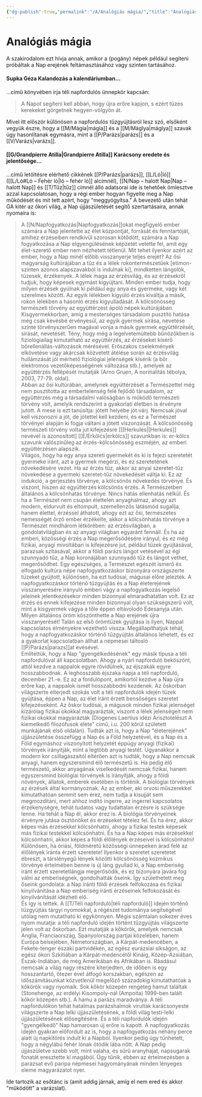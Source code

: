 ```yaml
---
{"dg-publish":true,"permalink":"/A/Analógiás mágia/","title":"Analógiás mágia","tags":["formatted🟢"],"created":"2023-10-15T02:36","updated":"2023-10-15T02:36"}
---
```



# Analógiás mágia



A szakirodalom ezt hívja annak, amikor a (pogány) népek például segíteni próbáltak a Nap erejének feltámasztásához vagy szinten tartásához.  

#### Supka Géza Kalandozás a kalendáriumban...

...című könyvében írja téli napfordulós ünnepkör kapcsán:  
> A Napot segíteni kell abban, hogy újra erőre kapjon, s ezért tüzes kerekeket görgetnek hegyen-völgyön át.  

Mivel itt először különösen a napfordulós tűzgyújtásról lesz szó, elsőként vegyük észre, hogy a [[M/Mágia\|mágia]] és a [[M/Máglya\|máglya]] szavak úgy hasonlítanak egymásra, mint a [[P/Parázs\|parázs]] és a [[V/Varázs\|varázs]].  

#### [[G/Grandpierre Atilla\|Grandpierre Atilla]] Karácsony eredete és jelentősége...

...című letöltésre elérhető cikkének [[P/Parázs\|parázs]], [[L/Ló\|ló]] ([[L/Ló#Ló – Fehér ló\|ló – fehér ló]] alcímnél), [[N/Nap – halott Nap\|Nap – halott Nap]] és [[T/Tűz\|tűz]] címnél álló adatsorai ide is tehetőek ömlesztve azzal kapcsolatosan, hogy a régi ember hogyan figyelte meg a Nap működését és mit tett azért, hogy "meggyógyítsa." A bevezető után tehát GA kitér az ókori világ, a Nap újjászületését segítő szertartásaira, annak nyomaira is:  
> A [[N/Napfogyatkozás\|Napfogyatkozás]]okat megfigyelő ember számára a Nap jelentette az élet központját, forrását és fenntartóját, amihez érzéseiben rendkívül szorosan kötődött, számára a Nap fogyatkozása a Nap elgyengülésének képzetét vetette fel, amit egy élet-szerető ember nem nézhetett tétlenül. Mit tehet ilyenkor azért az ember, hogy a Nap minél előbb visszanyerje teljes erejét? Az ősi magyarság kultúrájában a tűz és a lélek rokontermészetűek \[etimon-szinten azonos alapszavakból is indulnak ki\], mindketten lángolók, tüzesek, érzékenyek. A lélek maga az érzésvilág, és az érzésekről tudjuk, hogy képesek egymást kigyújtani. Minden ember tudja, hogy milyen érzések gyúlnak ki például egy anya és gyermeke, vagy két szerelmes között. Az egyik lélekben kigyúló érzés kiváltja a másik, rokon lélekben a hasonló érzés kigyulladását. A kölcsönösség természeti törvény az együttérzést ápoló népek kultúrájában. Kisgyermekkorban, amíg a mesterséges társadalom pusztító hatása még csak kevésbé érvényesül, az egyik gyermek sírása, nevetése szinte törvényszerűen magával vonja a másik gyermek együttérzését, sírását, nevetését. Tény, hogy még a legelvetemültebb bűnözőkben is fiziológiailag kimutatható az együttérzés, az érzéseket kísérő bőrellenállás-változások mérésével. Erőszakos cselekmények elkövetése vagy akárcsak közvetett átélése során az érzésvilág hullámzását jól mérhető fiziológiai jelenségek kísérik (a bőr elektromos vezetőképességének változása stb.), amelyek az együttérzés fellépését mutatják (Arno Gruen, A normalitás tébolya, 2003, 77-79. oldal).  
> Abban az ősi kultúrában, amelynek együttérzését a Természettel még nem pusztította az embertelenség felé fejlődő társadalom, az együttérzés még a társadalmi valóságban is működő természeti törvény volt, amelyik rendszerint a gyakorlati életben is érvényre jutott. A mese is ezt tanúsítja: jótett helyébe jót várj. Nemcsak jóval kell viszonozni a jót, de jótettel kell kezdeni, és ez a Természet törvényei alapján ki fogja váltani a jótett viszonzását. A kölcsönösség természeti törvény volta jut kifejezésre \[[[Herkules\|[Herkules]] nevével is azonosított\] [[E/Erkölcs\|erkölcs]] szavunkban is: er-kölcs szavunk valószínűleg az érzés-kölcsönösség eszméjén, az emberi együttérzésen alapszik.  
> Világos, hogy ha egy anya szereti gyermekét és ki is fejezi szeretetét gyermeke iránt, azt a gyermek megérzi, és ez szeretetének növekedésére vezet. Ha az érzés tűz, akkor az anyai szeretet-tűz növekedése a gyermeki szeretet-tűz növekedését váltja ki. Ez az indukció, a gerjesztés törvénye, a kölcsönös növekedés törvénye. És viszont, hiszen az együttérzés kölcsönös érzés. A Természetben általános a kölcsönhatás törvénye. Nincs hatás ellenhatás nélkül. És ha a Természet nem csupán élettelen anyaghalmaz, ahogy azt modern, eldurvult és eltompult, szemellenzős látásmód sugallja, hanem élettel, érzéssel áthatott, ahogy ezt az ősi, természetes nemességét őrző ember érzékelte, akkor a kölcsönhatás törvénye a Természet mindhárom létkörében: az érzésvilágban, a gondolatvilágban és az anyagi világban egyaránt fennáll. És ha az emberi, közösségi érzés a Nap megerősödésére irányul, és ez még fizikai, anyagi mivoltában is kifejezésre jut, például tüzek gyújtásával, parazsak szításával, akkor a földi parázs lángot vetésével az égi szunnyadó tűz, a Nap koronájában szunnyadó tűz és lángot vethet, megerősödhet. Egy egészséges, a Természet egészét ismerő és elfogadó kultúra népe napfogyatkozáskor bizonyára országszerte tüzeket gyújtott, különösen, ha ezt tudósai, mágusai előre jelezték. A napfogyatkozáskor történő tűzgyújtás és a Nap életerejének visszanyerésére irányuló emberi vágy a napfogyatkozás legelső jeleinek jelentkezésekor minden bizonnyal elmaradhatatlan volt. Ez az érzés és ennek kifejezése minden bizonnyal olyan szükségszerű volt, mint a kisgyermek vágya a tőle éppen eltávolodó Édesanyja után. Milyen általános öröm köszönthette a Nap erejének újra visszanyerését! Talán az első örömtüzek gyújtása is ilyen, Nappal kapcsolatos élményekre vezethető vissza. Megállapíthatjuk tehát, hogy a napfogyatkozáskor történő tűzgyújtás általános lehetett, és ez a gyakorlat kapcsolatban állhat a népmesei táltosló [[P/Parázs\|parazs]]at evésével.  
> Említettük, hogy a Nap "gyengélkedésének" egy másik típusa a téli napfordulóval áll kapcsolatban. Ahogy a nyári napforduló beköszönt, attól kezdve a nappalok egyre rövidülnek, az éjszakák egyre hosszabbodnak. A leghosszabb éjszaka napja a téli napforduló, december 21.-e. Ez az a fordulópont, amikortól kezdve a Nap újra erőre kap, a nappalok ismét hosszabbodni kezdenek. Az őskorban világszerte elterjedt szokás volt a téli napfordulók idején tüzek gyújtása, éppen a Nap, az élet iránt érzett bensőséges szeretet kifejezéseként. Az őskor tudósai, a mágusok minden fizikai jelenséget kizárólag fizikai okokkal magyaráztak, viszont a lélek jelenségeit nem fizikai okokkal magyarázták (Diogenes Laertius idézi Arisztotelészt A kiemelkedő filozófusok élete" című, i.u. 200 körül született munkájának első oldalán). Tudták azt is, hogy a Nap "életerejének" újjászületése összefügg a Nap és a Föld helyzetével, és a Nap és a Föld egymáshoz viszonyított helyzetét éppúgy anyagi (fizikai) törvények irányítják, mint a legtöbb anyagi testét. Ugyanakkor a modern kor csillagászaitól eltérően azt is tudták, hogy a Nap nemcsak anyagi, hanem egyszersmind élő természetű is. Ha pedig élő természetű, akkor anyagának viselkedését nemcsak fizikai, hanem egyszersmind biológiai törvények is irányítják, ahogy a földi növények, állatok, emberek esetében is történik. A biológiai törvények az érzések által kormányoznak. Az az ember, aki orvosi műszerekkel kimutathatóan semmit sem érez, nem tudja a kisujját sem megmozdítani, mert ahhoz indító ingerre, az ingerrel kapcsolatos érzékenységre, tehát tudatos vagy tudattalan érzésre is szüksége lenne. Ha tehát a Nap él, akkor érez is. A biológia törvényeinek érvényre jutása ösztönöket és érzéseket tételez fel. És ha érez, akkor képes más érzésekkel kölcsönhatni, ahogy a fizikai testek képesek más fizikai testekkel kölcsönhatni. És ha a Nap képes más érzésekkel kölcsönhatni, akkor képes a földi élőlények érzéseivel is kölcsönhatni! Különösen, ha óriási, földméretű közösségi ünnepeken árad felé az élőlények iránta érzett szeretete! Ilyenkor a szeretet szeretetet ébreszt, a társlényegű lények közötti kölcsönösség kozmikus törvénye értelmében benne is új láng gyullad ki, a Nap emberiség iránt érzett szeretetlángja megerősödik, és ez bizonyára javára fog válni az emberiségnek, gondolhatták őseink. Így születhetett meg őseink gondolata: a Nap iránti földi érzések felfokozása és fizikai kinyilvánítása a Nap emberiség iránti érzéseinek felfokozását és kinyilvánítását idézheti elő.  
> És így is tettek. A [[T/Téli napforduló\|téli napforduló]] idején történő tűzgyújtás tárgyi nyomokkal, a régészet tudománya segítségével utólag nem mutatható ki egykönnyen. Mégis számtalan sokezer éves nyom mutatja: a téli napforduló idején történt tűzgyújtás világszerte jelen volt az őskorban. Ezt mutatják a kőkörök, amelyek nemcsak Anglia, Franciaország, Spanyolország partjai közelében, hanem Európa belsejében, Németországban, a Kárpát-medencében, a Fekete-tenger északi partvidékén, az egész eurázsiai síkságon, az egész ókori Szkítiában a Kárpát-medencétől Kínáig, Közép-Ázsiában, Észak-Indiában, de még Amerikában és Afrikában is. Ráadásul nemcsak a világ nagy részére kiterjedten, de időben is egy hosszantartó, ötezer évet átfogó korszakban, egészen az időszámításunkat közvetlenül megelőző századokig kimutathatóak a kőkörök vagy nyomaik. Sok kőkör közepén rengeteg hamut találtak (Stonehenge, az erdélyi Kisompoly-nál (Ampoita) 1999-ben talált kőkör közepén stb.). A hamu a parázs maradványa. A téli napfordulókon tehát hatalmas parázshalmok virultak karácsonyeste világszerte a Nap lelki újjászületésének, a földi világ testi-lelki újjászületésének elősegítésére. És a téli napfordulók idején "gyengélkedő" Nap hamarosan új erőre is kapott. A napfogyatkozás idején gyakran előfordult az is, hogy a napfogyatkozás néhány perce alatt új napkitörés indult ki a Napból. Ilyenkor pedig úgy tűnhetett, hogy a négylábú fehér lónak ötödik lába nőtt. A Nap pedig újjászületve szebb volt, mint valaha, és sűrű aranyhajat, napsugarak fonatát eresztette ki magából. Úgy tűnik, ebben az értelmezésben a parazsat evő paripa népmesei hagyományának minden lényeges eleme magyarázatot nyer.  

Ide tartozik az esőtánc is (amit addig járnak, amíg el nem ered és akkor "működött" a varázslat).  
